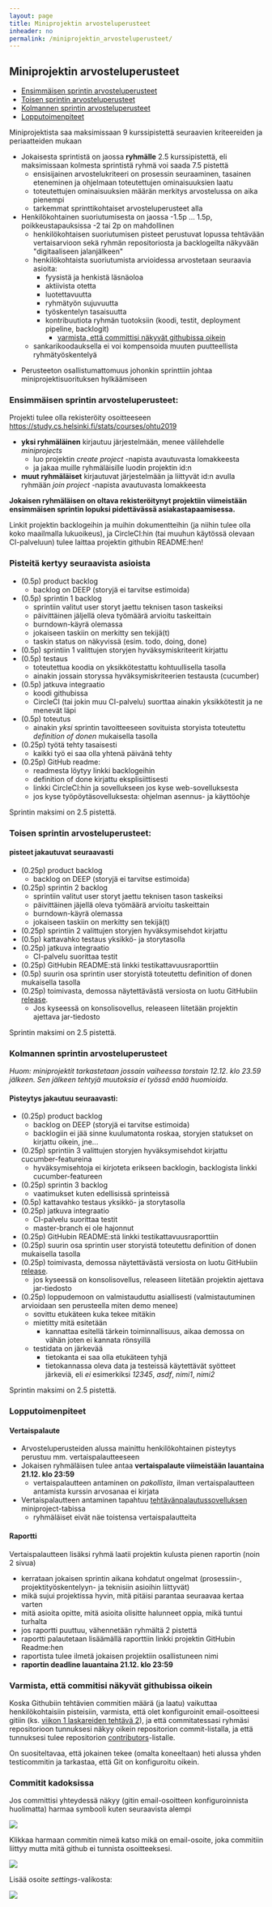 ```yaml
---
layout: page
title: Miniprojektin arvosteluperusteet
inheader: no
permalink: /miniprojektin_arvosteluperusteet/
---
```


## Miniprojektin arvosteluperusteet

* [Ensimmäisen sprintin arvosteluperusteet](/miniprojektin_arvosteluperusteet#ensimmäisen-sprintin-arvosteluperusteet)
* [Toisen sprintin arvosteluperusteet](/miniprojektin_arvosteluperusteet#toisen-sprintin-arvosteluperusteet)
* [Kolmannen sprintin arvosteluperusteet](/miniprojektin_arvosteluperusteet#kolmannen-sprintin-arvosteluperusteet)
* [Lopputoimenpiteet](/miniprojektin_arvosteluperusteet#lopputoimenpiteet)

Miniprojektista saa maksimissaan 9 kurssipistettä seuraavien kriteereiden ja periaatteiden mukaan

* Jokaisesta sprintistä on jaossa **ryhmälle** 2.5 kurssipistettä, eli maksimissaan kolmesta sprintistä ryhmä voi saada 7.5 pistettä
  * ensisijainen arvostelukriteeri on prosessin seuraaminen, tasainen eteneminen ja ohjelmaan toteutettujen ominaisuuksien laatu
  * toteutettujen ominaisuuksien määrän merkitys arvostelussa on aika pienempi
  * tarkemmat sprinttikohtaiset arvosteluperusteet alla
* Henkilökohtainen suoriutumisesta on jaossa -1.5p ... 1.5p, poikkeustapauksissa -2 tai 2p on mahdollinen
  - henkilökohtaisen suoriutumisen pisteet perustuvat lopussa tehtävään vertaisarvioon sekä ryhmän repositoriosta ja backlogeilta näkyvään "digitaaliseen jalanjälkeen"
  - henkilökohtaista suoriutumista arvioidessa arvostetaan seuraavia asioita:
    - fyysistä ja henkistä läsnäoloa
    - aktiivista otetta
    - luotettavuutta
    - ryhmätyön sujuvuutta
    - työskentelyn tasaisuutta
    - kontribuutiota ryhmän tuotoksiin (koodi, testit, deployment pipeline, backlogit)
      - [varmista, että committisi näkyvät githubissa oikein](/miniprojektin_arvosteluperusteet#varmista-että-commitisi-näkyvät-githubissa-oikein)
  - sankarikoodauksella ei voi kompensoida muuten puutteellista ryhmätyöskentelyä
- Perusteeton osallistumattomuus johonkin sprinttiin johtaa miniprojektisuorituksen hylkäämiseen

### Ensimmäisen sprintin arvosteluperusteet:

Projekti tulee olla rekisteröity osoitteeseen <https://study.cs.helsinki.fi/stats/courses/ohtu2019>
* **yksi ryhmäläinen** kirjautuu järjestelmään, menee välilehdelle _miniprojects_
  * luo projektin _create project_ -napista avautuvasta lomakkeesta
  * ja jakaa muille ryhmäläisille luodin projektin id:n
* **muut ryhmäläiset** kirjautuvat järjestelmään ja liittyvät id:n avulla ryhmään _join project_ -napista avautuvasta lomakkeesta

**Jokaisen ryhmäläisen on oltava rekisteröitynyt projektiin viimeistään ensimmäisen sprintin lopuksi pidettävässä asiakastapaamisessa.** 

Linkit projektin backlogeihin ja muihin dokumentteihin (ja niihin tulee olla koko maailmalla lukuoikeus), ja CircleCI:hin (tai muuhun käytössä olevaan CI-palveluun) tulee laittaa projektin githubin README:hen!

### Pisteitä kertyy seuraavista asioista

* (0.5p) product backlog 
  * backlog on DEEP (storyjä ei tarvitse estimoida)
* (0.5p) sprintin 1 backlog
  * sprintiin valitut user storyt jaettu teknisen tason taskeiksi
  * päivittäinen jäljellä oleva työmäärä arvioitu taskeittain
  * burndown-käyrä olemassa
  * jokaiseen taskiin on merkitty sen tekijä(t)
  * taskin status on näkyvissä (esim. todo, doing, done)
* (0.5p) sprintiin 1 valittujen storyjen hyväksymiskriteerit kirjattu
* (0.5p) testaus
  * toteutettua koodia on yksikkötestattu kohtuullisella tasolla
  * ainakin jossain storyssa hyväksymiskriteerien testausta (cucumber)	
* (0.5p) jatkuva integraatio
  * koodi githubissa
  * CircleCI (tai jokin muu CI-palvelu) suorttaa ainakin yksikkötestit ja ne menevät läpi
* (0.5p) toteutus
  * ainakin _yksi_ sprintin tavoitteeseen sovituista storyista toteutettu _definition of donen_ mukaisella tasolla
* (0.25p) työtä tehty tasaisesti
  * kaikki työ ei saa olla yhtenä päivänä tehty
* (0.25p) GitHub readme:
  * readmesta löytyy linkki backlogeihin
  * definition of done kirjattu eksplisiittisesti 
  * linkki CircleCI:hin ja sovellukseen jos kyse web-sovelluksesta
  * jos kyse työpöytäsovelluksesta: ohjelman asennus- ja käyttöohje

Sprintin maksimi on 2.5 pistettä.

### Toisen sprintin arvosteluperusteet:

#### pisteet jakautuvat seuraavasti

* (0.25p) product backlog 
  * backlog on DEEP (storyjä ei tarvitse estimoida)
* (0.25p) sprintin 2 backlog
  * sprintiin valitut user storyt jaettu teknisen tason taskeiksi
  * päivittäinen jäjellä oleva työmäärä arvioitu taskeittain
  * burndown-käyrä olemassa
  * jokaiseen taskiin on merkitty sen tekijä(t)
* (0.25p) sprintiin 2 valittujen storyjen hyväksymisehdot kirjattu
* (0.5p) kattavahko testaus yksikkö- ja storytasolla
* (0.25p) jatkuva integraatio
  * CI-palvelu suorittaa testit
* (0.25p) GitHubin README:stä linkki testikattavuusraporttiin
* (0.5p) suurin osa sprintin user storyistä toteutettu definition of donen mukaisella tasolla
* (0.25p) toimivasta, demossa näytettävästä versiosta  on luotu GitHubiin [release](https://help.github.com/articles/creating-releases/). 
  * Jos kyseessä on konsolisovellus, releaseen liitetään projektin ajettava jar-tiedosto

Sprintin maksimi on 2.5 pistettä.

### Kolmannen sprintin arvosteluperusteet

_Huom: miniprojektit tarkastetaan jossain vaiheessa torstain 12.12. klo 23.59 jälkeen. Sen jälkeen tehtyjä muutoksia ei työssä enää huomioida._ 

#### Pisteytys jakautuu seuraavasti:

* (0.25p) product backlog 
  * backlog on DEEP (storyjä ei tarvitse estimoida)
  * backlogiin ei jää sinne kuulumatonta roskaa, storyjen statukset on kirjattu oikein, jne...
* (0.25p) sprintiin 3 valittujen storyjen hyväksymisehdot kirjattu cucumber-featureina
  * hyväksymisehtoja ei kirjoteta erikseen backlogin, backlogista linkki cucumber-featureen
* (0.25p) sprintin 3 backlog
  * vaatimukset kuten edellisissä sprinteissä
* (0.5p) kattavahko testaus yksikkö- ja storytasolla
* (0.25p) jatkuva integraatio
  * CI-palvelu suorittaa testit
  * master-branch ei ole hajonnut
* (0.25p) GitHubin README:stä linkki testikattavuusraporttiin
* (0.25p) suurin osa sprintin user storyistä toteutettu definition of donen mukaisella tasolla
* (0.25p) toimivasta, demossa näytettävästä versiosta  on luotu GitHubiin [release](https://help.github.com/articles/creating-releases/).
  * jos kyseessä on konsolisovellus, releaseen liitetään projektin ajettava jar-tiedosto
* (0.25p) loppudemoon on valmistauduttu asiallisesti (valmistautuminen arvioidaan sen perusteella miten demo menee)
  * sovittu etukäteen kuka tekee mitäkin
  * mietitty mitä esitetään
    * kannattaa esitellä tärkein toiminnallisuus, aikaa demossa on vähän joten ei kannata rönsyillä
  * testidata on järkevää
    * tietokanta ei saa olla etukäteen tyhjä
    * tietokannassa oleva data ja testeissä käytettävät syötteet järkeviä, eli *ei* esimerkiksi _12345_, _asdf_, _nimi1_, _nimi2_  

Sprintin maksimi on 2.5 pistettä.

### Lopputoimenpiteet

#### Vertaispalaute

* Arvosteluperusteiden alussa mainittu henkilökohtainen pisteytys perustuu mm. vertaispalautteeseen
* Jokaisen ryhmäläisen tulee antaa **vertaispalaute viimeistään lauantaina 21.12. klo 23:59**
  * vertaispalautteen antaminen on _pakollista_, ilman vertaispalautteen antamista kurssin arvosanaa ei kirjata
* Vertaispalautteen antaminen tapahtuu [tehtävänpalautussovelluksen](https://study.cs.helsinki.fi/stats/courses/ohtu2019) miniproject-tabissa
  * ryhmäläiset eivät näe toistensa vertaispalautteita

#### Raportti

Vertaispalautteen lisäksi ryhmä laatii projektin kulusta pienen raportin (noin 2 sivua)

*  kerrataan jokaisen sprintin aikana kohdatut ongelmat (prosessiin-, projektityöskentelyyn- ja teknisiin asioihin liittyvät)
* mikä sujui projektissa hyvin, mitä pitäisi parantaa seuraavaa kertaa varten
* mitä asioita opitte, mitä asioita olisitte halunneet oppia, mikä tuntui turhalta
* jos raportti puuttuu, vähennetään ryhmältä 2 pistettä
* raportti palautetaan lisäämällä raporttiin linkki projektin GitHubin Readme:hen
* raportista tulee ilmetä jokaisen projektiin osallistuneen nimi
* **raportin deadline lauantaina 21.12. klo 23:59**

### Varmista, että commitisi näkyvät githubissa oikein

Koska Githubiin tehtävien commitien määrä (ja laatu) vaikuttaa henkilökohtaisiin pisteisiin, varmista, että olet konfiguroinit email-osoitteesi gitiin (ks. [viikon 1 laskareiden tehtävä 2](/tehtavat1/#2-githubiin-versionhallinta)), ja että commitatessasi ryhmäsi repositorioon tunnuksesi näkyy oikein repositorion commit-listalla, ja että tunnuksesi tulee repositorion [contributors](https://github.com/ohjelmistotuotanto-hy/ohjelmistotuotanto-hy.github.io/graphs/contributors)-listalle.

On suositeltavaa, että jokainen tekee (omalta koneeltaan) heti alussa yhden testicommitin ja tarkastaa, että Git on konfiguroitu oikein.

### Commitit kadoksissa

Jos committisi yhteydessä näkyy (gitin email-osoitteen konfiguroinnista huolimatta) harmaa symbooli kuten seuraavista alempi

![](https://github.com/mluukkai/ohtu2017/raw/master/images/commit1.png)

Klikkaa harmaan commitin nimeä katso mikä on email-osoite, joka commitiin liittyy mutta mitä github ei tunnista osoitteeksesi.

![](https://github.com/mluukkai/ohtu2017/raw/master/images/commit2.png)

Lisää osoite _settings_-valikosta:

![](https://github.com/mluukkai/ohtu2017/raw/master/images/commit3.png)